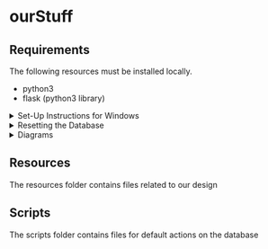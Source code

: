 # ourStuff

## Requirements
The following resources must be installed locally.

* python3
* flask (python3 library)

<details>
<summary>Set-Up Instructions for Windows</summary>
Open the Command Prompt. (by pressing the Windows Key and typing 'cmd')

### Install python3
You can check your current versions of python and pip by using the commands:
```
python --version
pip --version
```
If you do not have python 3.0 or above, please install it. [This guide](https://realpython.com/installing-python/) will help with installation.

### Install Flask
```
pip install flask
```

### SQLite
SQLite3 is installed in the standard Python3 library.

You're all set!
</details>

<details>
<summary>Resetting the Database</summary>
A few python scripts are included to help reset the database.

Using the command line, navigate to the project folder. You can now reset the database to its default state with the following command:
```
python3 scripts/resetDB.py
```
</details>

<details>
<summary>Diagrams</summary>
![Extended Entity Relationship Diagram](https://github.com/stephanedorotich/ourStuff/tree/master/resources/EERD.jpg)

![Relational Model](Relationship Diagram](https://github.com/stephanedorotich/ourStuff/tree/master/resources/RM.jpg)
</details>

## Resources
The resources folder contains files related to our design

## Scripts
The scripts folder contains files for default actions on the database
